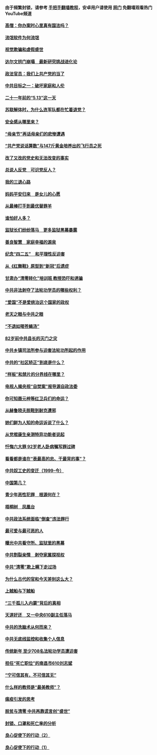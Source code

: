 #### 由于频繁封锁，请参考 [手把手翻墙教程](https://github.com/gfw-breaker/guides/wiki/)，安卓用户请使用 [网门](https://github.com/gfw-breaker/nogfw/blob/master/dl.md?t=06060102) 免翻墙观看热门YouTube频道 

#### [高僧：你办案时心里真有国法吗？](../pages/19/426530.md?t=06060102) 

#### [流氓软件为何流氓](../pages/19/426531.md?t=06060102) 

#### [视觉欺骗和虚假盛世](../pages/19/426443.md?t=06060102) 

#### [达尔文拱门崩塌　最新研究挑战进化论](../pages/19/426009.md?t=06060102) 

#### [政法官员：我们上共产党的当了](../pages/19/425351.md?t=06060102) 

#### [中共目标之一：破坏家庭和人伦](../pages/19/424454.md?t=06060102) 

#### [二十一年前的“5.13”这一天](../pages/19/424814.md?t=06060102) 

#### [苏联解体时，为什么连军队都在忙着退党？](../pages/19/424335.md?t=06060102) 

#### [安全感从哪里来？](../pages/19/424336.md?t=06060102) 

#### [“母亲节”再话母亲们的悲惨遭遇](../pages/19/424234.md?t=06060102) 

#### [“共产党说话算数”与147斤黄金培养出的飞行员之死](../pages/19/424115.md?t=06060102) 

#### [改了又改的党史和无法改变的事实](../pages/19/424037.md?t=06060102) 

#### [总说人反党　可识党反人？](../pages/19/423820.md?t=06060102) 

#### [我的三退心路](../pages/19/423876.md?t=06060102) 

#### [妈妈平安归来　是女儿的心愿](../pages/19/423947.md?t=06060102) 

#### [从最棒打手到最优替罪羊](../pages/19/423819.md?t=06060102) 

#### [谁怕好人多？](../pages/19/423774.md?t=06060102) 

#### [监狱长们纷纷落马　更多监狱黑幕暴露](../pages/19/423787.md?t=06060102) 

#### [善良智慧　家庭幸福的源泉](../pages/19/423632.md?t=06060102) 

#### [纪念“四二五”　和平理性反迫害](../pages/19/423660.md?t=06060102) 

#### [从《红舞鞋》原型到“新冠”后遗症](../pages/19/423509.md?t=06060102) 

#### [甘肃办“清零转化”培训班 教授恐吓和诱骗](../pages/19/423498.md?t=06060102) 

#### [中共非法剥夺了法轮功学员的哪些权利？](../pages/19/423392.md?t=06060102) 

#### [“爱国”不是爱统治这个国家的政权](../pages/19/423029.md?t=06060102) 

#### [老天之眼与中共之眼](../pages/19/423378.md?t=06060102) 

#### [“不退如喝苍蝇汤”](../pages/19/423287.md?t=06060102) 

#### [82岁前中共县长的灭门之灾](../pages/19/423055.md?t=06060102) 

#### [中共乡镇司法所参与迫害法轮功所起的作用](../pages/19/423064.md?t=06060102) 

#### [中共的“社区矫正”到底是什么？](../pages/19/422870.md?t=06060102) 

#### [“样板”和禁片的分界线在哪里？](../pages/19/422704.md?t=06060102) 

#### [电视人揭央视“自焚案”报导源自政法委](../pages/19/422770.md?t=06060102) 

#### [你可知聂元梓等红卫兵们的命运？](../pages/19/422848.md?t=06060102) 

#### [从赫鲁晓夫脱鞋到耐克遭邪](../pages/19/422826.md?t=06060102) 

#### [她们鲜为人知的命运诉说了什么？](../pages/19/422754.md?t=06060102) 

#### [从党棍康生亲测特异功能者说起](../pages/19/422657.md?t=06060102) 

#### [忏悔六大罪 92岁老人卧病嘱写罪过碑](../pages/19/422750.md?t=06060102) 

#### [看看都是谁在“表最高的忠、干最背的事”？](../pages/19/422703.md?t=06060102) 

#### [中共奴工史的变迁（1999-今）](../pages/19/422656.md?t=06060102) 

#### [中国第几？](../pages/19/422496.md?t=06060102) 

#### [青少年恶性犯罪　根源何在？](../pages/19/422449.md?t=06060102) 

#### [梧桐树　凤凰台](../pages/19/422442.md?t=06060102) 

#### [中共政法系统面临“倒查”违法罪行](../pages/19/422497.md?t=06060102) 

#### [最可爱与最可恶的人](../pages/19/422448.md?t=06060102) 

#### [曝光中共看守所、监狱里的黑幕](../pages/19/422390.md?t=06060102) 

#### [中共割裂亲情　剥夺家属探视权](../pages/19/422364.md?t=06060102) 

#### [中共“清零”欺上瞒下走过场](../pages/19/422306.md?t=06060102) 

#### [为什么古代的官和今天差别这么大？](../pages/19/422228.md?t=06060102) 

#### [上贼船与下贼船](../pages/19/422276.md?t=06060102) 

#### [“三千孤儿入内蒙”背后的真相](../pages/19/422229.md?t=06060102) 

#### [天道好还　又一中央610副主任落马](../pages/19/422155.md?t=06060102) 

#### [中共的洗脑术从何而来？](../pages/19/422154.md?t=06060102) 

#### [中共无底线监控和收集个人信息](../pages/19/422039.md?t=06060102) 

#### [传统新年 至少708名法轮功学员遭迫害](../pages/19/421946.md?t=06060102) 

#### [担任“死亡职位”的南昌市610刘志斌](../pages/19/421957.md?t=06060102) 

#### [“宁可信其有，不可信其无”](../pages/19/421691.md?t=06060102) 

#### [什么样的教师是“最美教师”？](../pages/19/421755.md?t=06060102) 

#### [瘟疫引发的思考](../pages/19/421594.md?t=06060102) 

#### [脱贫与清零 中共再靠谎言创“盛世”](../pages/19/421590.md?t=06060102) 

#### [封锁、口罩和死亡率的分析](../pages/19/421495.md?t=06060102) 

#### [良心促使下的行动（2）](../pages/19/421361.md?t=06060102) 

#### [良心促使下的行动（1）](../pages/19/421302.md?t=06060102) 

